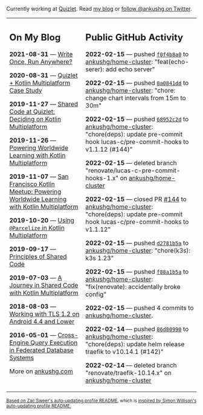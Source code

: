 Currently working at [Quizlet](https://quizlet.com/). Read [my blog](https://ankushg.com/) or [follow @ankushg on Twitter](https://twitter.com/ankushg).

<table><tr><td valign="top" width="40%">

## On My Blog
<!-- blog starts -->
**2021-08-31** — [Write Once, Run Anywhere?](https://ankushg.com/posts/write-once-run-anywhere-increment/)

**2020-08-31** — [Quizlet + Kotlin Multiplatform Case Study](https://ankushg.com/posts/quizlet-kotlin-multiplatform-case-study/)

**2019-11-27** — [Shared Code at Quizlet: Deciding on Kotlin Multiplatform](https://ankushg.com/posts/shared-code-kotlin-multiplatform/)

**2019-11-26** — [Powering Worldwide Learning with Kotlin Multiplatform](https://ankushg.com/speaking/droidcon-sf-2019)

**2019-11-07** — [San Francisco Kotlin Meetup: Powering Worldwide Learning with Kotlin Multiplatform](https://ankushg.com/speaking/sf-kotlin-meetup-2019)

**2019-10-20** — [Using `@Parcelize` in Kotlin Multiplatform](https://ankushg.com/posts/multiplatform-parcelize/)

**2019-09-17** — [Principles of Shared Code](https://ankushg.com/speaking/denver-startup-week-2019)

**2019-07-03** — [A Journey in Shared Code with Kotlin Multiplatform](https://ankushg.com/speaking/droidcon-berlin-2019)

**2018-08-03** — [Working with TLS 1.2 on Android 4.4 and Lower](https://ankushg.com/posts/tls-1.2-on-android/)

**2016-05-01** — [Cross-Engine Query Execution in Federated Database Systems](https://ankushg.com/projects/thesis)
<!-- blog ends -->
More on [ankushg.com](https://ankushg.com/)
</td><td valign="top" width="60%">

## Public GitHub Activity
<!-- githubActivity starts -->
**2022-02-15** — pushed [`f0f4b8a0`](https://github.com/ankushg/home-cluster/commit/f0f4b8a078ce57a002e493f6e3a523e8bea0c733) to [ankushg/home-cluster](https://api.github.com/repos/ankushg/home-cluster): "feat(echo-serer): add echo server"

**2022-02-15** — pushed [`8a0841dd`](https://github.com/ankushg/home-cluster/commit/8a0841dd3b3951033f50c58688ddc008f01878a8) to [ankushg/home-cluster](https://api.github.com/repos/ankushg/home-cluster): "chore: change chart intervals from 15m to 30m"

**2022-02-15** — pushed [`68952c2d`](https://github.com/ankushg/home-cluster/commit/68952c2d7d618f6f4ff5acdbe91b670ebefc8d6f) to [ankushg/home-cluster](https://api.github.com/repos/ankushg/home-cluster): "chore(deps): update pre-commit hook lucas-c/pre-commit-hooks to v1.1.12 (#144)"

**2022-02-15** — deleted branch "renovate/lucas-c-pre-commit-hooks-1.x" on [ankushg/home-cluster](https://api.github.com/repos/ankushg/home-cluster)

**2022-02-15** — closed PR [#144](https://github.com/ankushg/home-cluster/pull/144) to [ankushg/home-cluster](https://api.github.com/repos/ankushg/home-cluster): "chore(deps): update pre-commit hook lucas-c/pre-commit-hooks to v1.1.12"

**2022-02-15** — pushed [`d2781b5a`](https://github.com/ankushg/home-cluster/commit/d2781b5ac2513b03ab4368ebb85bdeba9e49383c) to [ankushg/home-cluster](https://api.github.com/repos/ankushg/home-cluster): "chore(k3s): k3s 1.23"

**2022-02-15** — pushed [`f88a1b5a`](https://github.com/ankushg/home-cluster/commit/f88a1b5ae3cfe9925b5f983806ee54657071b489) to [ankushg/home-cluster](https://api.github.com/repos/ankushg/home-cluster): "fix(renovate): accidentally broke config"

**2022-02-15** — pushed 4 commits to [ankushg/home-cluster](https://api.github.com/repos/ankushg/home-cluster).

**2022-02-14** — pushed [`86d80990`](https://github.com/ankushg/home-cluster/commit/86d80990411d4f44bd38182b9ac85149151df3f4) to [ankushg/home-cluster](https://api.github.com/repos/ankushg/home-cluster): "chore(deps): update helm release traefik to v10.14.1 (#142)"

**2022-02-14** — deleted branch "renovate/traefik-10.14.x" on [ankushg/home-cluster](https://api.github.com/repos/ankushg/home-cluster)
<!-- githubActivity ends -->
</td></tr></table>

<sub><a href="https://github.com/ZacSweers/ZacSweers">Based on Zac Sweer's auto-updating profile README</a>, which is <a href="https://simonwillison.net/2020/Jul/10/self-updating-profile-readme/">inspired by Simon Willison's auto-updating profile README.</a></sub>